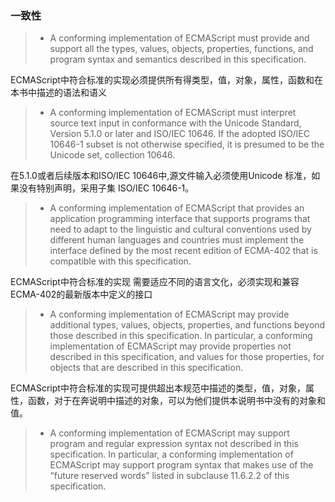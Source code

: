### 一致性 ###

  >* A conforming implementation of ECMAScript must provide and support all the types, values, objects, properties, functions, and program syntax and semantics described in this specification.

  ECMAScript中符合标准的实现必须提供所有得类型，值，对象，属性，函数和在本书中描述的语法和语义

  >* A conforming implementation of ECMAScript must interpret source text input in conformance with the Unicode Standard, Version 5.1.0 or later and ISO/IEC 10646. If the adopted ISO/IEC 10646-1 subset is not otherwise specified, it is presumed to be the Unicode set, collection 10646.

  在5.1.0或者后续版本和ISO/IEC 10646中,源文件输入必须使用Unicode 标准，如果没有特别声明，采用子集 ISO/IEC 10646-1。

  >* A conforming implementation of ECMAScript that provides an application programming interface that supports programs that need to adapt to the linguistic and cultural conventions used by different human languages and countries must implement the interface defined by the most recent edition of ECMA-402 that is compatible with this specification.

  ECMAScript中符合标准的实现 需要适应不同的语言文化，必须实现和兼容 ECMA-402的最新版本中定义的接口

  >* A conforming implementation of ECMAScript may provide additional types, values, objects, properties, and functions beyond those described in this specification. In particular, a conforming implementation of ECMAScript may provide properties not described in this specification, and values for those properties, for objects that are described in this specification.

  ECMAScript中符合标准的实现可提供超出本规范中描述的类型，值，对象，属性，函数，对于在奔说明中描述的对象，可以为他们提供本说明书中没有的对象和值。

  >* A conforming implementation of ECMAScript may support program and regular expression syntax not described in this specification. In particular, a conforming implementation of ECMAScript may support program syntax that makes use of the “future reserved words” listed in subclause 11.6.2.2 of this specification.

  